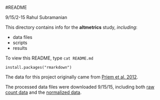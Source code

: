 #README

9/15/2-15 Rahul Subramanian

This directory contains info for the **altmetrics** study, _including_:  

* data files  
* scripts  
* results  

To view this README, type `cat README.md`

```
install.packages("rmarkdown")
```

The data for this project originally came from [Priem et al. 2012](http://arxiv.org/abs/1203.4745).

The processed data files were downloaded 9/15/15, including both [raw count data][link1] and the [normalized data][link2].

[link1]:https://raw.githubusercontent.com/jdblischak/r-intermediate-altmetrics/gh-pages/data/counts-raw.txt.gz

[link2]:https://raw.githubusercontent.com/jdblischak/r-intermediate-altmetrics/gh-pages/data/counts-norm.txt.gz

